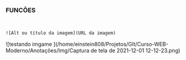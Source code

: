 ### FUNCÕES 

```javascript

```

``` javascript
```

```
![Alt ou título da imagem](URL da imagem)
```

![testando imgame ](/home/einstein808/Projetos/GIt/Curso-WEB-Moderno/Anotações/Img/Captura de tela de 2021-12-01 12-12-23.png)

